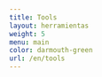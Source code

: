 ```yaml
---
title: Tools
layout: herramientas
weight: 5
menu: main
color: darmouth-green
url: /en/tools
---
```

